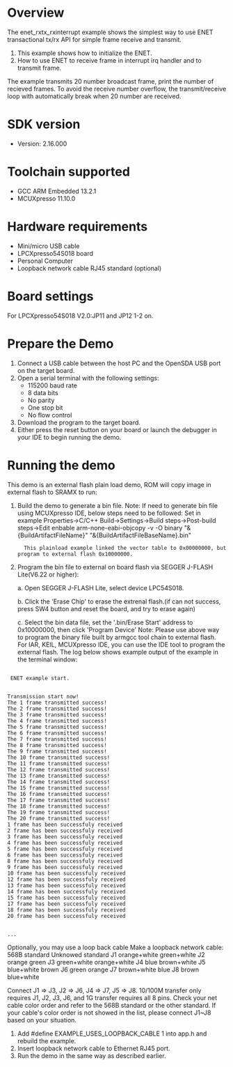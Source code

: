 Overview
========

The enet_rxtx_rxinterrupt example shows the simplest way to use ENET transactional tx/rx API for simple frame receive and transmit.

1. This example shows how to initialize the ENET.
2. How to use ENET to receive frame in interrupt irq handler and to transmit frame.

The example transmits 20 number broadcast frame, print the number of recieved frames. To avoid
the receive number overflow, the transmit/receive loop with automatically break when 20 number
are received.



SDK version
===========
- Version: 2.16.000

Toolchain supported
===================
- GCC ARM Embedded  13.2.1
- MCUXpresso  11.10.0

Hardware requirements
=====================
- Mini/micro USB cable
- LPCXpresso54S018 board
- Personal Computer
- Loopback network cable RJ45 standard (optional)

Board settings
==============
For LPCXpresso54S018 V2.0:JP11 and JP12 1-2 on.

Prepare the Demo
================
1.  Connect a USB cable between the host PC and the OpenSDA USB port on the target board.
2.  Open a serial terminal with the following settings:
    - 115200 baud rate
    - 8 data bits
    - No parity
    - One stop bit
    - No flow control
3.  Download the program to the target board.
4.  Either press the reset button on your board or launch the debugger in your IDE to begin running the demo.

Running the demo
================
This demo is an external flash plain load demo, ROM will copy image in external flash to SRAMX to run:
1. Build the demo to generate a bin file.
   Note: If need to generate bin file using MCUXpresso IDE, below steps need to be followed:
         Set in example Properties->C/C++ Build->Settings->Build steps->Post-build steps->Edit
         enbable arm-none-eabi-objcopy -v -O binary "&{BuildArtifactFileName}" "&{BuildArtifactFileBaseName}.bin"

         This plainload example linked the vector table to 0x00000000, but program to external flash 0x10000000.

2. Program the bin file to external on board flash via SEGGER J-FLASH Lite(V6.22 or higher):

   a. Open SEGGER J-FLASH Lite, select device LPC54S018.

   b. Click the 'Erase Chip' to erase the extrenal flash.(if can not success, press SW4 button and reset the board, and try to erase again)

   c. Select the bin data file, set the '.bin/Erase Start' address to 0x10000000, then click 'Program Device'
Note: Please use above way to program the binary file built by armgcc tool chain to external flash.
      For IAR, KEIL, MCUXpresso IDE, you can use the IDE tool to program the external flash.
The log below shows example output of the example in the terminal window:
~~~~~~~~~~~~~~~~~~~~~~~~~~~~~~~~~~~

 ENET example start.


Transmission start now!
The 1 frame transmitted success!
The 2 frame transmitted success!
The 3 frame transmitted success!
The 4 frame transmitted success!
The 5 frame transmitted success!
The 6 frame transmitted success!
The 7 frame transmitted success!
The 8 frame transmitted success!
The 9 frame transmitted success!
The 10 frame transmitted success!
The 11 frame transmitted success!
The 12 frame transmitted success!
The 13 frame transmitted success!
The 14 frame transmitted success!
The 15 frame transmitted success!
The 16 frame transmitted success!
The 17 frame transmitted success!
The 18 frame transmitted success!
The 19 frame transmitted success!
The 20 frame transmitted success!
1 frame has been successfuly received
2 frame has been successfuly received
3 frame has been successfuly received
4 frame has been successfuly received
5 frame has been successfuly received
6 frame has been successfuly received
8 frame has been successfuly received
9 frame has been successfuly received
10 frame has been successfuly received
12 frame has been successfuly received
13 frame has been successfuly received
14 frame has been successfuly received
15 frame has been successfuly received
17 frame has been successfuly received
18 frame has been successfuly received
20 frame has been successfuly received


...

~~~~~~~~~~~~~~~~~~~~~~~~~~~~~~~~~~~

Optionally, you may use a loop back cable
Make a loopback network cable:
      568B standard 	 Unknowed standard
J1    orange+white       green+white
J2    orange             green
J3    green+white        orange+white
J4    blue               brown+white
J5    blue+white         brown
J6    green              orange
J7    brown+white        blue
J8    brown              blue+white

Connect J1 => J3, J2 => J6, J4 => J7, J5 => J8. 10/100M transfer only requires J1, J2, J3, J6, and 1G transfer requires all 8 pins.
Check your net cable color order and refer to the 568B standard or the other standard. If your cable's color order is not showed in the list,
please connect J1~J8 based on your situation.

1.  Add #define EXAMPLE_USES_LOOPBACK_CABLE 1  into app.h and rebuild the example.
2.  Insert loopback network cable to Ethernet RJ45 port.
3.  Run the demo in the same way as described earlier.
